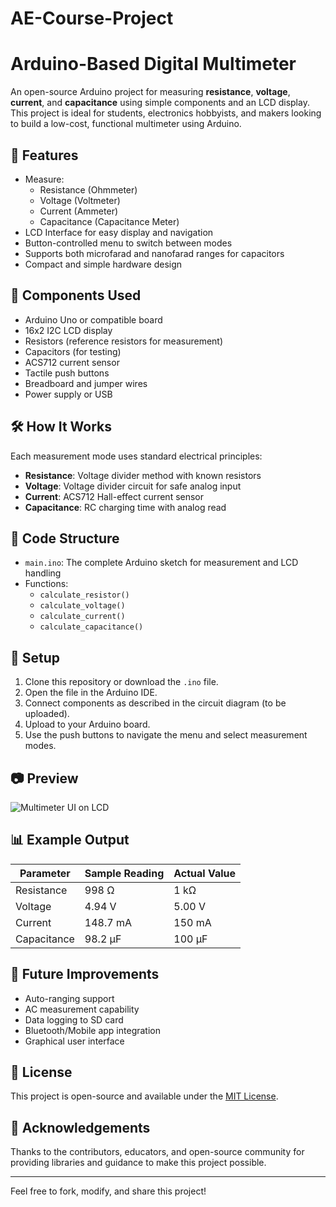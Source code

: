 # AE-Course-Project
# Arduino-Based Digital Multimeter

An open-source Arduino project for measuring **resistance**, **voltage**, **current**, and **capacitance** using simple components and an LCD display. This project is ideal for students, electronics hobbyists, and makers looking to build a low-cost, functional multimeter using Arduino.

## 🚀 Features

- Measure:
  - Resistance (Ohmmeter)
  - Voltage (Voltmeter)
  - Current (Ammeter)
  - Capacitance (Capacitance Meter)
- LCD Interface for easy display and navigation
- Button-controlled menu to switch between modes
- Supports both microfarad and nanofarad ranges for capacitors
- Compact and simple hardware design

## 🧰 Components Used

- Arduino Uno or compatible board  
- 16x2 I2C LCD display  
- Resistors (reference resistors for measurement)  
- Capacitors (for testing)  
- ACS712 current sensor  
- Tactile push buttons  
- Breadboard and jumper wires  
- Power supply or USB

## 🛠️ How It Works

Each measurement mode uses standard electrical principles:
- **Resistance**: Voltage divider method with known resistors
- **Voltage**: Voltage divider circuit for safe analog input
- **Current**: ACS712 Hall-effect current sensor
- **Capacitance**: RC charging time with analog read

## 📁 Code Structure

- `main.ino`: The complete Arduino sketch for measurement and LCD handling
- Functions:
  - `calculate_resistor()`
  - `calculate_voltage()`
  - `calculate_current()`
  - `calculate_capacitance()`

## 🔧 Setup

1. Clone this repository or download the `.ino` file.
2. Open the file in the Arduino IDE.
3. Connect components as described in the circuit diagram (to be uploaded).
4. Upload to your Arduino board.
5. Use the push buttons to navigate the menu and select measurement modes.

## 📷 Preview

![Multimeter UI on LCD](link-to-your-image-if-any)

## 📊 Example Output

| Parameter     | Sample Reading | Actual Value |
|---------------|----------------|---------------|
| Resistance    | 998 Ω           | 1 kΩ           |
| Voltage       | 4.94 V          | 5.00 V         |
| Current       | 148.7 mA        | 150 mA         |
| Capacitance   | 98.2 µF         | 100 µF         |

## 🔮 Future Improvements

- Auto-ranging support
- AC measurement capability
- Data logging to SD card
- Bluetooth/Mobile app integration
- Graphical user interface

## 📜 License

This project is open-source and available under the [MIT License](LICENSE).

## 🙌 Acknowledgements

Thanks to the contributors, educators, and open-source community for providing libraries and guidance to make this project possible.

---

Feel free to fork, modify, and share this project!

